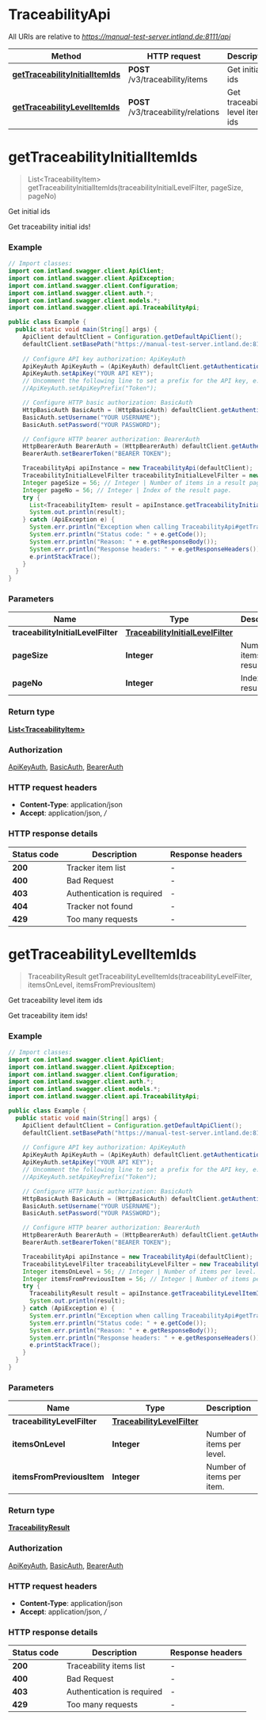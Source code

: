 # TraceabilityApi

All URIs are relative to *https://manual-test-server.intland.de:8111/api*

| Method | HTTP request | Description |
|------------- | ------------- | -------------|
| [**getTraceabilityInitialItemIds**](TraceabilityApi.md#getTraceabilityInitialItemIds) | **POST** /v3/traceability/items | Get initial ids |
| [**getTraceabilityLevelItemIds**](TraceabilityApi.md#getTraceabilityLevelItemIds) | **POST** /v3/traceability/relations | Get traceability level item ids |


<a name="getTraceabilityInitialItemIds"></a>
# **getTraceabilityInitialItemIds**
> List&lt;TraceabilityItem&gt; getTraceabilityInitialItemIds(traceabilityInitialLevelFilter, pageSize, pageNo)

Get initial ids

Get traceability initial ids!

### Example
```java
// Import classes:
import com.intland.swagger.client.ApiClient;
import com.intland.swagger.client.ApiException;
import com.intland.swagger.client.Configuration;
import com.intland.swagger.client.auth.*;
import com.intland.swagger.client.models.*;
import com.intland.swagger.client.api.TraceabilityApi;

public class Example {
  public static void main(String[] args) {
    ApiClient defaultClient = Configuration.getDefaultApiClient();
    defaultClient.setBasePath("https://manual-test-server.intland.de:8111/api");
    
    // Configure API key authorization: ApiKeyAuth
    ApiKeyAuth ApiKeyAuth = (ApiKeyAuth) defaultClient.getAuthentication("ApiKeyAuth");
    ApiKeyAuth.setApiKey("YOUR API KEY");
    // Uncomment the following line to set a prefix for the API key, e.g. "Token" (defaults to null)
    //ApiKeyAuth.setApiKeyPrefix("Token");

    // Configure HTTP basic authorization: BasicAuth
    HttpBasicAuth BasicAuth = (HttpBasicAuth) defaultClient.getAuthentication("BasicAuth");
    BasicAuth.setUsername("YOUR USERNAME");
    BasicAuth.setPassword("YOUR PASSWORD");

    // Configure HTTP bearer authorization: BearerAuth
    HttpBearerAuth BearerAuth = (HttpBearerAuth) defaultClient.getAuthentication("BearerAuth");
    BearerAuth.setBearerToken("BEARER TOKEN");

    TraceabilityApi apiInstance = new TraceabilityApi(defaultClient);
    TraceabilityInitialLevelFilter traceabilityInitialLevelFilter = new TraceabilityInitialLevelFilter(); // TraceabilityInitialLevelFilter | 
    Integer pageSize = 56; // Integer | Number of items in a result page.
    Integer pageNo = 56; // Integer | Index of the result page.
    try {
      List<TraceabilityItem> result = apiInstance.getTraceabilityInitialItemIds(traceabilityInitialLevelFilter, pageSize, pageNo);
      System.out.println(result);
    } catch (ApiException e) {
      System.err.println("Exception when calling TraceabilityApi#getTraceabilityInitialItemIds");
      System.err.println("Status code: " + e.getCode());
      System.err.println("Reason: " + e.getResponseBody());
      System.err.println("Response headers: " + e.getResponseHeaders());
      e.printStackTrace();
    }
  }
}
```

### Parameters

| Name | Type | Description  | Notes |
|------------- | ------------- | ------------- | -------------|
| **traceabilityInitialLevelFilter** | [**TraceabilityInitialLevelFilter**](TraceabilityInitialLevelFilter.md)|  | |
| **pageSize** | **Integer**| Number of items in a result page. | [optional] |
| **pageNo** | **Integer**| Index of the result page. | [optional] |

### Return type

[**List&lt;TraceabilityItem&gt;**](TraceabilityItem.md)

### Authorization

[ApiKeyAuth](../README.md#ApiKeyAuth), [BasicAuth](../README.md#BasicAuth), [BearerAuth](../README.md#BearerAuth)

### HTTP request headers

 - **Content-Type**: application/json
 - **Accept**: application/json, */*

### HTTP response details
| Status code | Description | Response headers |
|-------------|-------------|------------------|
| **200** | Tracker item list |  -  |
| **400** | Bad Request |  -  |
| **403** | Authentication is required |  -  |
| **404** | Tracker not found |  -  |
| **429** | Too many requests |  -  |

<a name="getTraceabilityLevelItemIds"></a>
# **getTraceabilityLevelItemIds**
> TraceabilityResult getTraceabilityLevelItemIds(traceabilityLevelFilter, itemsOnLevel, itemsFromPreviousItem)

Get traceability level item ids

Get traceability item ids!

### Example
```java
// Import classes:
import com.intland.swagger.client.ApiClient;
import com.intland.swagger.client.ApiException;
import com.intland.swagger.client.Configuration;
import com.intland.swagger.client.auth.*;
import com.intland.swagger.client.models.*;
import com.intland.swagger.client.api.TraceabilityApi;

public class Example {
  public static void main(String[] args) {
    ApiClient defaultClient = Configuration.getDefaultApiClient();
    defaultClient.setBasePath("https://manual-test-server.intland.de:8111/api");
    
    // Configure API key authorization: ApiKeyAuth
    ApiKeyAuth ApiKeyAuth = (ApiKeyAuth) defaultClient.getAuthentication("ApiKeyAuth");
    ApiKeyAuth.setApiKey("YOUR API KEY");
    // Uncomment the following line to set a prefix for the API key, e.g. "Token" (defaults to null)
    //ApiKeyAuth.setApiKeyPrefix("Token");

    // Configure HTTP basic authorization: BasicAuth
    HttpBasicAuth BasicAuth = (HttpBasicAuth) defaultClient.getAuthentication("BasicAuth");
    BasicAuth.setUsername("YOUR USERNAME");
    BasicAuth.setPassword("YOUR PASSWORD");

    // Configure HTTP bearer authorization: BearerAuth
    HttpBearerAuth BearerAuth = (HttpBearerAuth) defaultClient.getAuthentication("BearerAuth");
    BearerAuth.setBearerToken("BEARER TOKEN");

    TraceabilityApi apiInstance = new TraceabilityApi(defaultClient);
    TraceabilityLevelFilter traceabilityLevelFilter = new TraceabilityLevelFilter(); // TraceabilityLevelFilter | 
    Integer itemsOnLevel = 56; // Integer | Number of items per level.
    Integer itemsFromPreviousItem = 56; // Integer | Number of items per item.
    try {
      TraceabilityResult result = apiInstance.getTraceabilityLevelItemIds(traceabilityLevelFilter, itemsOnLevel, itemsFromPreviousItem);
      System.out.println(result);
    } catch (ApiException e) {
      System.err.println("Exception when calling TraceabilityApi#getTraceabilityLevelItemIds");
      System.err.println("Status code: " + e.getCode());
      System.err.println("Reason: " + e.getResponseBody());
      System.err.println("Response headers: " + e.getResponseHeaders());
      e.printStackTrace();
    }
  }
}
```

### Parameters

| Name | Type | Description  | Notes |
|------------- | ------------- | ------------- | -------------|
| **traceabilityLevelFilter** | [**TraceabilityLevelFilter**](TraceabilityLevelFilter.md)|  | |
| **itemsOnLevel** | **Integer**| Number of items per level. | [optional] |
| **itemsFromPreviousItem** | **Integer**| Number of items per item. | [optional] |

### Return type

[**TraceabilityResult**](TraceabilityResult.md)

### Authorization

[ApiKeyAuth](../README.md#ApiKeyAuth), [BasicAuth](../README.md#BasicAuth), [BearerAuth](../README.md#BearerAuth)

### HTTP request headers

 - **Content-Type**: application/json
 - **Accept**: application/json, */*

### HTTP response details
| Status code | Description | Response headers |
|-------------|-------------|------------------|
| **200** | Traceability items list |  -  |
| **400** | Bad Request |  -  |
| **403** | Authentication is required |  -  |
| **429** | Too many requests |  -  |

